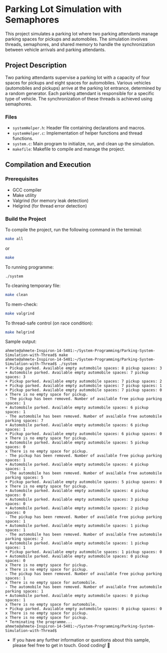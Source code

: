# Parking Lot Simulation with Semaphores

This project simulates a parking lot where two parking attendants manage parking spaces for pickups and automobiles. The simulation involves threads, semaphores, and shared memory to handle the synchronization between vehicle arrivals and parking attendants.

## Project Description

Two parking attendants supervise a parking lot with a capacity of four spaces for pickups and eight spaces for automobiles. Various vehicles (automobiles and pickups) arrive at the parking lot entrance, determined by a random generator. Each parking attendant is responsible for a specific type of vehicle. The synchronization of these threads is achieved using semaphores.

### Files

- `systemHelper.h`: Header file containing declarations and macros.
- `systemHelper.c`: Implementation of helper functions and thread functions.
- `system.c`: Main program to initialize, run, and clean up the simulation.
- `makefile`: Makefile to compile and manage the project.

## Compilation and Execution

### Prerequisites

- GCC compiler
- Make utility
- Valgrind (for memory leak detection)
- Helgrind (for thread error detection)

### Build the Project

To compile the project, run the following command in the terminal:

```sh
make all
```

or

```sh
make
```

To running programme:

```
./system
```

To cleaning temporary file:

```sh
make clean
```

To mem-check:

```sh
make valgrind
```

To thread-safe control (on race condition):

```sh
make helgrind
```

Sample output:


```
ahmete@ahmete-Inspiron-14-5401:~/System-Programming/Parking-System-Simulation-with-Thread$ make
ahmete@ahmete-Inspiron-14-5401:~/System-Programming/Parking-System-Simulation-with-Thread$ ./system
+ Pickup parked. Available empty automobile spaces: 8 pickup spaces: 3
+ Automobile parked. Available empty automobile spaces: 7 pickup spaces: 3
+ Pickup parked. Available empty automobile spaces: 7 pickup spaces: 2
+ Pickup parked. Available empty automobile spaces: 7 pickup spaces: 1
+ Pickup parked. Available empty automobile spaces: 7 pickup spaces: 0
x There is no empty space for pickup.
- The pickup has been removed. Number of available free pickup parking spaces: 1
+ Automobile parked. Available empty automobile spaces: 6 pickup spaces: 1
- The automobile has been removed. Number of available free automobile parking spaces: 7
+ Automobile parked. Available empty automobile spaces: 6 pickup spaces: 1
+ Pickup parked. Available empty automobile spaces: 6 pickup spaces: 0
x There is no empty space for pickup.
+ Automobile parked. Available empty automobile spaces: 5 pickup spaces: 0
x There is no empty space for pickup.
- The pickup has been removed. Number of available free pickup parking spaces: 1
+ Automobile parked. Available empty automobile spaces: 4 pickup spaces: 1
- The automobile has been removed. Number of available free automobile parking spaces: 5
+ Pickup parked. Available empty automobile spaces: 5 pickup spaces: 0
x There is no empty space for pickup.
+ Automobile parked. Available empty automobile spaces: 4 pickup spaces: 0
+ Automobile parked. Available empty automobile spaces: 3 pickup spaces: 0
+ Automobile parked. Available empty automobile spaces: 2 pickup spaces: 0
- The pickup has been removed. Number of available free pickup parking spaces: 1
+ Automobile parked. Available empty automobile spaces: 1 pickup spaces: 1
- The automobile has been removed. Number of available free automobile parking spaces: 2
+ Automobile parked. Available empty automobile spaces: 1 pickup spaces: 1
+ Pickup parked. Available empty automobile spaces: 1 pickup spaces: 0
+ Automobile parked. Available empty automobile spaces: 0 pickup spaces: 0
x There is no empty space for pickup.
x There is no empty space for pickup.
- The pickup has been removed. Number of available free pickup parking spaces: 1
x There is no empty space for automobile.
- The automobile has been removed. Number of available free automobile parking spaces: 1
+ Automobile parked. Available empty automobile spaces: 0 pickup spaces: 1
x There is no empty space for automobile.
+ Pickup parked. Available empty automobile spaces: 0 pickup spaces: 0
x There is no empty space for pickup.
x There is no empty space for pickup.
* Terminating the programme...
ahmete@ahmete-Inspiron-14-5401:~/System-Programming/Parking-System-Simulation-with-Thread$ 

```

* If you have any further information or questions about this sample, please feel free to get in touch. Good coding! 🚀